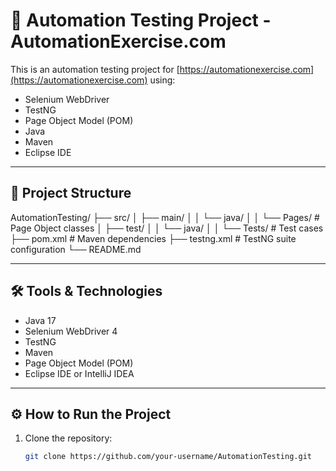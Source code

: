 # 🧪 Automation Testing Project - AutomationExercise.com

This is an automation testing project for [https://automationexercise.com](https://automationexercise.com) using:

- Selenium WebDriver
- TestNG
- Page Object Model (POM)
- Java
- Maven
- Eclipse IDE

---

## 📁 Project Structure

AutomationTesting/
├── src/
│ ├── main/
│ │ └── java/
│ │ └── Pages/ # Page Object classes
│ ├── test/
│ │ └── java/
│ │ └── Tests/ # Test cases
├── pom.xml # Maven dependencies
├── testng.xml # TestNG suite configuration
└── README.md

---

## 🛠️ Tools & Technologies

- Java 17
- Selenium WebDriver 4
- TestNG
- Maven
- Page Object Model (POM)
- Eclipse IDE or IntelliJ IDEA

---

## ⚙️ How to Run the Project

1. Clone the repository:
   ```bash
   git clone https://github.com/your-username/AutomationTesting.git
